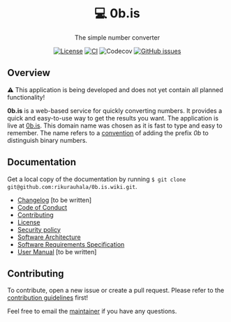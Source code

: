 <h1 align="center">💻 0b.is</h1>

<div align="center">

The simple number converter

</div>

<div align="center">

[![License](https://img.shields.io/github/license/rikurauhala/0b.is?color=blue&style=for-the-badge)](https://github.com/rikurauhala/0b.is/blob/main/LICENSE.md)
[![CI](https://img.shields.io/github/actions/workflow/status/rikurauhala/0b.is/main.yml?style=for-the-badge)](https://github.com/rikurauhala/0b.is/actions/workflows/main.yml)
![Codecov](https://img.shields.io/codecov/c/github/rikurauhala/0b.is?style=for-the-badge&token=DTBS2BLU8A)
[![GitHub issues](https://img.shields.io/github/issues/rikurauhala/0b.is?style=for-the-badge)](https://github.com/rikurauhala/0b.is/issues)

</div>

## Overview

:warning: This application is being developed and does not yet contain all planned functionality!

**0b.is** is a web-based service for quickly converting numbers. It provides a quick and easy-to-use way to get the results you want. The application is live at [0b.is](https://0b.is/). This domain name was chosen as it is fast to type and easy to remember. The name refers to a [convention](https://en.wikipedia.org/wiki/Binary_number#Representation) of adding the prefix *0b* to distinguish binary numbers.

## Documentation

Get a local copy of the documentation by running `$ git clone git@github.com:rikurauhala/0b.is.wiki.git`.

- [Changelog](https://github.com/rikurauhala/0b.is/wiki/Changelog) [to be written]
- [Code of Conduct](https://github.com/rikurauhala/0b.is/blob/main/CODE_OF_CONDUCT.md)
- [Contributing](https://github.com/rikurauhala/0b.is/blob/main/CONTRIBUTING.md)
- [License](https://github.com/rikurauhala/0b.is/blob/main/LICENSE.md)
- [Security policy](https://github.com/rikurauhala/0b.is/blob/main/SECURITY.md)
- [Software Architecture](https://github.com/rikurauhala/0b.is/wiki/Software-Architecture)
- [Software Requirements Specification](https://github.com/rikurauhala/0b.is/wiki/Software-Requirements-Specification)
- [User Manual](https://github.com/rikurauhala/0b.is/wiki/User-Manual) [to be written]

## Contributing

To contribute, open a new issue or create a pull request. Please refer to the [contribution guidelines](https://github.com/rikurauhala/0b.is/blob/main/CONTRIBUTING.md) first!

Feel free to email the [maintainer](https://github.com/rikurauhala) if you have any questions.
